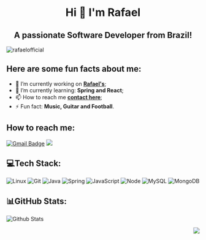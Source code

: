 <h1 align="center">Hi 👋 I'm Rafael</h1>
<h2 align="center">A passionate Software Developer from Brazil!</h2>

<p align="left"> <img src="https://komarev.com/ghpvc/?username=rafaelofficial22&label=Profile%20views&color=0e75b6&style=flat" alt="rafaelofficial" /> </p>

## **Here are some fun facts about me:**

  - 🔭 I’m currently working on **[Rafael's](https://rafaelofficial.github.io/)**;
  - 🌱 I’m currently learning: **Spring and React**;
  - 📫 How to reach me **[contact here](mailto:rafael.sousa.pereira01@gmail.com)**;
  - ⚡ Fun fact: **Music, Guitar and Football**.
  
## <b>How to reach me:</b>
[![Gmail Badge](https://img.shields.io/badge/Gmail-D14836?style=for-the-badge&logo=gmail&logoColor=white&link=mailto:andressasantosp0@gmail.com)](mailto:rafael.sousa.pereira01@gmail.com)
<a href="https://www.linkedin.com/in/rafaelofficial/" target="_blank"><img src="https://img.shields.io/badge/linkedin-%230077B5.svg?&style=for-the-badge&logo=linkedin&logoColor=white"/></a>

## 💻Tech Stack:
![Linux](https://img.shields.io/badge/Linux-FCC624?style=for-the-badge&logo=linux&logoColor=black) <!-- ![Ubuntu](https://img.shields.io/badge/Ubuntu-E95420?style=for-the-badge&logo=ubuntu&logoColor=white) --> ![Git](https://img.shields.io/badge/GIT-E44C30?style=for-the-badge&logo=git&logoColor=white)
![Java](https://img.shields.io/badge/Java-ED8B00?style=for-the-badge&logo=java&logoColor=white) ![Spring](https://img.shields.io/badge/Spring-6DB33F?style=for-the-badge&logo=spring&logoColor=white) ![JavaScript](https://img.shields.io/badge/JavaScript-F7DF1E?style=for-the-badge&logo=javascript&logoColor=black) <!-- ![TypeScript](https://img.shields.io/badge/TypeScript-007ACC?style=for-the-badge&logo=typescript&logoColor=white) --> ![Node](https://img.shields.io/badge/Node.js-43853D?style=for-the-badge&logo=node.js&logoColor=white) <!--![Express](https://img.shields.io/badge/Express.js-404D59?style=for-the-badge) ![React](https://img.shields.io/badge/React-20232A?style=for-the-badge&logo=react&logoColor=61DAFB) --> ![MySQL](https://img.shields.io/badge/MySQL-005C84?style=for-the-badge&logo=mysql&logoColor=white) ![MongoDB](https://img.shields.io/badge/MongoDB-4EA94B?style=for-the-badge&logo=mongodb&logoColor=white) <!-- ![AWS](https://img.shields.io/badge/Amazon_AWS-232F3E?style=for-the-badge&logo=amazon-aws&logoColor=white) -->


## 📊GitHub Stats:
![Github Stats](https://github-readme-stats.vercel.app/api/top-langs/?username=rafaelofficial&theme=gotham&hide_border=true&include_all_commits=true&count_private=false&layout=compact)
<p align="right"> <img src="https://img.shields.io/badge/Made%20with-Markdown-1f425f.svg"></p>

